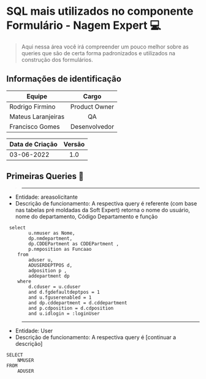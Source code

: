 # SQL mais utilizados no componente Formulário - Nagem Expert 💻

> <p> Aqui nessa área você irá compreender um pouco melhor sobre as queries que são de certa forma padronizados e utilizados na construção dos formulários. </p>

## Informações de identificação 
| Equipe   |      Cargo      |
|----------|:-------------:|
| Rodrigo Firmino |  Product Owner |
| Mateus Laranjeiras |    QA   |
| Francisco Gomes | Desenvolvedor |

|Data de Criação| Versão |
|----------|:-------------:|
|03-06-2022|1.0|

## Primeiras Queries 🎲

> ------------------------------------------------------------------------------------------


- Entidade: areasolicitante
- Descrição de funcionamento: A respectiva query é referente (com base nas tabelas pré moldadas da Soft Expert) retorna o nome do usuário, nome do departamento, Código Departamento e função

```
 select
        u.nmuser as Nome,
        dp.nmdepartment,
        dp.CDDEPartment as CDDEPartment ,
        p.nmposition as Funcaao 
    from
        aduser u,
        ADUSERDEPTPOS d,
        adposition p ,
        addepartment dp 
    where
        d.cduser = u.cduser 
        and d.fgdefaultdeptpos = 1 
        and u.fguserenabled = 1 
        and dp.cddepartment = d.cddepartment 
        and p.cdposition = d.cdposition 
        and u.idlogin = :loginUser
```
> ------------------------------------------------------------------------------------------

- Entidade: User
- Descrição de funcionamento: A respectiva query é [continuar a descrição]

```
SELECT
    NMUSER
FROM
    ADUSER  
```

